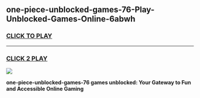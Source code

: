 
## one-piece-unblocked-games-76-Play-Unblocked-Games-Online-6abwh
<h3>
<a href="https://premium76.site?title=one-piece-unblocked-games-76&ref=24A">CLICK TO PLAY</a></h3>
<hr>

<h3>
<a href="https://premium76.site?title=one-piece-unblocked-games-76&ref=24A">CLICK 2 PLAY</a>
  
</h3>

<a href="https://premium76.site?title=one-piece-unblocked-games-76&ref=24A"><img src="https://clearcache.store/games.png"></a>


**one-piece-unblocked-games-76 games unblocked: Your Gateway to Fun and Accessible Online Gaming**
